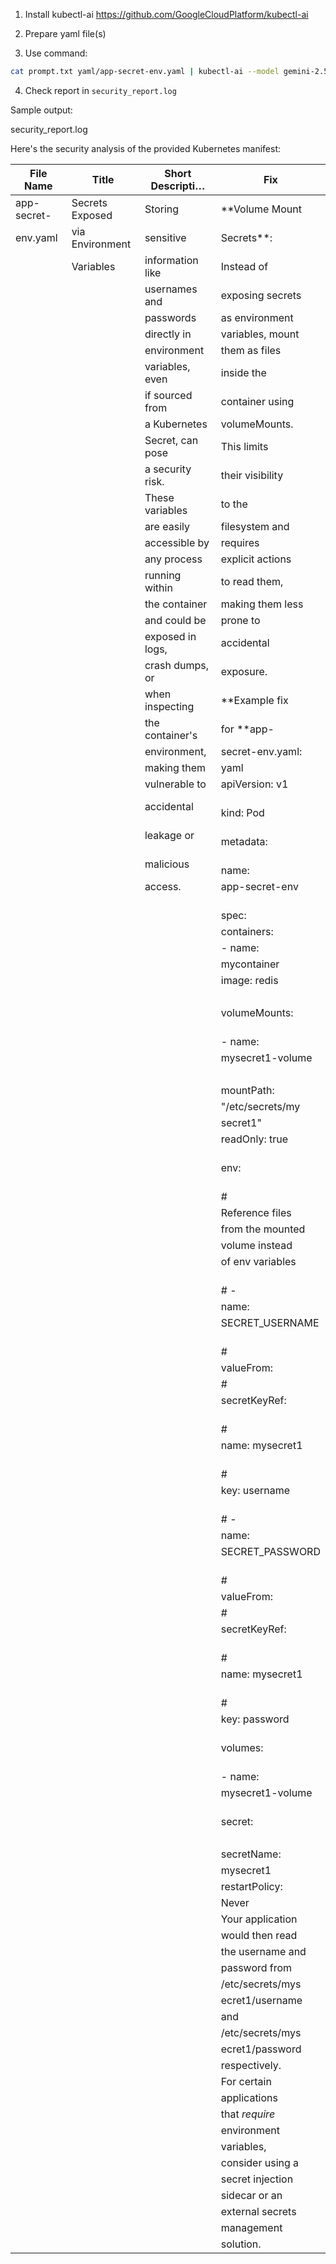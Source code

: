 1. Install kubectl-ai
https://github.com/GoogleCloudPlatform/kubectl-ai

2. Prepare yaml file(s)

3. Use command:

```bash
cat prompt.txt yaml/app-secret-env.yaml | kubectl-ai --model gemini-2.5-flash --quiet > security_report.log
```

4. Check report in ``security_report.log``

Sample output:
 
security_report.log

  Here's the security analysis of the provided Kubernetes manifest:           
                                                                              
   File Name       | Title            | Short Descripti… | Fix                
  -----------------|------------------|------------------|------------------  
   app-secret-     | Secrets Exposed  | Storing          | **Volume Mount     
   env.yaml        | via Environment  | sensitive        | Secrets**:         
                   | Variables        | information like | Instead of         
                   |                  | usernames and    | exposing secrets   
                   |                  | passwords        | as environment     
                   |                  | directly in      | variables, mount   
                   |                  | environment      | them as files      
                   |                  | variables, even  | inside the         
                   |                  | if sourced from  | container using    
                   |                  | a Kubernetes     | volumeMounts.      
                   |                  | Secret, can pose | This limits        
                   |                  | a security risk. | their visibility   
                   |                  | These variables  | to the             
                   |                  | are easily       | filesystem and     
                   |                  | accessible by    | requires           
                   |                  | any process      | explicit actions   
                   |                  | running within   | to read them,      
                   |                  | the container    | making them less   
                   |                  | and could be     | prone to           
                   |                  | exposed in logs, | accidental         
                   |                  | crash dumps, or  | exposure.          
                   |                  | when inspecting  | **Example fix      
                   |                  | the container's  | for **app-         
                   |                  | environment,     | secret-env.yaml:   
                   |                  | making them      | yaml <br>          
                   |                  | vulnerable to    | apiVersion: v1     
                   |                  | accidental       | <br> kind: Pod     
                   |                  | leakage or       | <br> metadata:     
                   |                  | malicious        | <br>   name:       
                   |                  | access.          | app-secret-env     
                   |                  |                  | <br> spec: <br>    
                   |                  |                  | containers: <br>   
                   |                  |                  | - name:            
                   |                  |                  | mycontainer <br>   
                   |                  |                  | image: redis       
                   |                  |                  | <br>               
                   |                  |                  | volumeMounts:      
                   |                  |                  | <br>     - name:   
                   |                  |                  | mysecret1-volume   
                   |                  |                  | <br>               
                   |                  |                  | mountPath:         
                   |                  |                  | "/etc/secrets/my   
                   |                  |                  | secret1" <br>      
                   |                  |                  | readOnly: true     
                   |                  |                  | <br>     env:      
                   |                  |                  | <br>       #       
                   |                  |                  | Reference files    
                   |                  |                  | from the mounted   
                   |                  |                  | volume instead     
                   |                  |                  | of env variables   
                   |                  |                  | <br>       # -     
                   |                  |                  | name:              
                   |                  |                  | SECRET_USERNAME    
                   |                  |                  | <br>       #       
                   |                  |                  | valueFrom: <br>    
                   |                  |                  | #                  
                   |                  |                  | secretKeyRef:      
                   |                  |                  | <br>       #       
                   |                  |                  | name: mysecret1    
                   |                  |                  | <br>       #       
                   |                  |                  | key: username      
                   |                  |                  | <br>       # -     
                   |                  |                  | name:              
                   |                  |                  | SECRET_PASSWORD    
                   |                  |                  | <br>       #       
                   |                  |                  | valueFrom: <br>    
                   |                  |                  | #                  
                   |                  |                  | secretKeyRef:      
                   |                  |                  | <br>       #       
                   |                  |                  | name: mysecret1    
                   |                  |                  | <br>       #       
                   |                  |                  | key: password      
                   |                  |                  | <br>   volumes:    
                   |                  |                  | <br>   - name:     
                   |                  |                  | mysecret1-volume   
                   |                  |                  | <br>     secret:   
                   |                  |                  | <br>               
                   |                  |                  | secretName:        
                   |                  |                  | mysecret1 <br>     
                   |                  |                  | restartPolicy:     
                   |                  |                  | Never <br>         
                   |                  |                  | Your application   
                   |                  |                  | would then read    
                   |                  |                  | the username and   
                   |                  |                  | password from      
                   |                  |                  | /etc/secrets/mys   
                   |                  |                  | ecret1/username    
                   |                  |                  | and                
                   |                  |                  | /etc/secrets/mys   
                   |                  |                  | ecret1/password    
                   |                  |                  | respectively.      
                   |                  |                  | For certain        
                   |                  |                  | applications       
                   |                  |                  | that *require*     
                   |                  |                  | environment        
                   |                  |                  | variables,         
                   |                  |                  | consider using a   
                   |                  |                  | secret injection   
                   |                  |                  | sidecar or an      
                   |                  |                  | external secrets   
                   |                  |                  | management         
                   |                  |                  | solution.          

